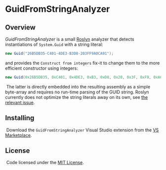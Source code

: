 # GuidFromStringAnalyzer

## Overview

*GuidFromStringAnalyzer* is a small [Roslyn](https://github.com/dotnet/roslyn) analyzer that detects instantiations of
`System.Guid` with a string literal:

```cs
new Guid("26B5DB35-C401-4DE3-B3D8-203FF9A0CA91");
```

and provides the `Construct from integers` fix-it to change them to the more efficient constructor using integers:
​
```cs
new Guid(0x26B5DB35, 0xC401, 0x4DE3, 0xB3, 0xD8, 0x20, 0x3F, 0xF9, 0xA0, 0xCA, 0x91);
```
​
The latter is directly embedded into the resulting assembly as a simple byte-array and requires no run-time parsing of the
GUID string. Roslyn currently does not optimize the string literals away on its own, see
[the relevant issue](https://github.com/dotnet/roslyn/issues/1387).
​
## Installing
​
Download the `GuidFromStringAnalyzer` Visual Studio extension from the
[VS Marketplace](https://marketplace.visualstudio.com/items?itemName=nrieck.GuidFromStringAnalyzer).
​
## License
​
Code licensed under the [MIT License](LICENSE.txt).
